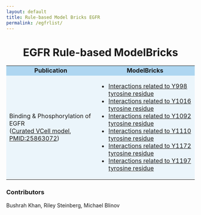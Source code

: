 ```yaml
---
layout: default
title: Rule-based Model Bricks EGFR
permalink: /egfrlist/
---
```


<h1 align="center"> EGFR Rule-based ModelBricks </h1>

<table border-left="15">
     <td bgcolor="#AED6F1" align="center"><strong>Publication</strong>
     </td>
     <td bgcolor="#AED6F1" align="center"><strong>ModelBricks</strong>
     </td>
<tr>
     <td bgcolor="#EBF5FB" > Binding & Phosphorylation of EGFR <br>
     (<a href="/CM_PM25863072/">Curated VCell model</a>, 
      <a href="https://www.ncbi.nlm.nih.gov/pubmed/25863072">PMID:25863072</a>)
     </td>
     <td bgcolor="#EBF5FB">
          <ul>
          <li><a href="/CM_PM25863072_Y998/"> Interactions related to Y998 tyrosine residue </a></li>
          <li><a href="/CM_PM25863072_Y1016/"> Interactions related to Y1016 tyrosine residue </a></li>    
          <li><a href="/CM_PM25863072_Y1092/"> Interactions related to Y1092 tyrosine residue </a></li>  
          <li><a href="/CM_PM25863072_Y1110/"> Interactions related to Y1110 tyrosine residue </a></li>
          <li><a href="/CM_PM25863072_Y1172/"> Interactions related to Y1172 tyrosine residue </a></li>     
          <li><a href="/CM_PM25863072_Y1197/"> Interactions related to Y1197 tyrosine residue </a></li>     
          </ul>
     </td>
</tr>
</table>

### Contributors
Bushrah Khan, Riley Steinberg, Michael Blinov
